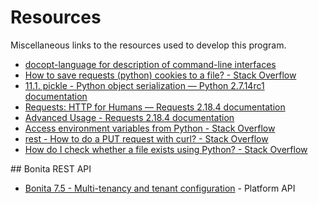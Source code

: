 # Resources

Miscellaneous links to the resources used to develop this program.

- [docopt-language for description of command-line interfaces](http://docopt.org/)
- [How to save requests (python) cookies to a file? - Stack Overflow](https://stackoverflow.com/questions/13030095/how-to-save-requests-python-cookies-to-a-file)
 - [11.1. pickle - Python object serialization — Python 2.7.14rc1 documentation](https://docs.python.org/2/library/pickle.html)
- [Requests: HTTP for Humans — Requests 2.18.4 documentation](http://docs.python-requests.org/en/master/)
- [Advanced Usage - Requests 2.18.4 documentation](http://docs.python-requests.org/en/master/user/advanced/)
- [Access environment variables from Python - Stack Overflow](https://stackoverflow.com/questions/4906977/access-environment-variables-from-python)
- [rest - How to do a PUT request with curl? - Stack Overflow](https://stackoverflow.com/questions/13782198/how-to-do-a-put-request-with-curl)
- [How do I check whether a file exists using Python? - Stack Overflow](https://stackoverflow.com/questions/82831/how-do-i-check-whether-a-file-exists-using-python)

## Bonita REST API

- [Bonita 7.5 - Multi-tenancy and tenant configuration](https://documentation.bonitasoft.com/?page=multi-tenancy-and-tenant-configuration) - Platform API